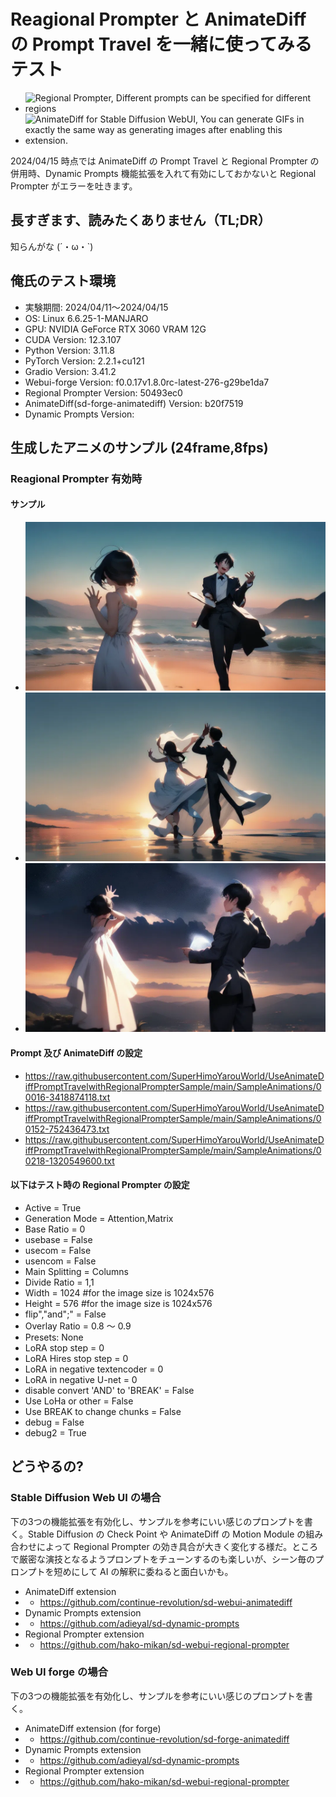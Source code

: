 # Reagional Prompter と AnimateDiff の Prompt Travel を一緒に使ってみるテスト
* ![Regional Prompter, Different prompts can be specified for different regions](https://github.com/hako-mikan/sd-webui-regional-prompter)
* ![AnimateDiff for Stable Diffusion WebUI, You can generate GIFs in exactly the same way as generating images after enabling this extension.](https://github.com/continue-revolution/sd-webui-animatediff)

2024/04/15 時点では AnimateDiff の Prompt Travel と Regional Prompter の併用時、Dynamic Prompts 機能拡張を入れて有効にしておかないと Regional Prompter がエラーを吐きます。

## 長すぎます、読みたくありません（TL;DR）
知らんがな (´・ω・`)

## 俺氏のテスト環境
* 実験期間: 2024/04/11〜2024/04/15
* OS: Linux 6.6.25-1-MANJARO
* GPU: NVIDIA GeForce RTX 3060 VRAM 12G
* CUDA Version: 12.3.107
* Python Version: 3.11.8
* PyTorch Version: 2.2.1+cu121
* Gradio Version: 3.41.2
* Webui-forge Version: f0.0.17v1.8.0rc-latest-276-g29be1da7 
* Regional Prompter Version: 50493ec0
* AnimateDiff(sd-forge-animatediff) Version: b20f7519
* Dynamic Prompts Version: 

## 生成したアニメのサンプル (24frame,8fps)
### Reagional Prompter 有効時
#### サンプル
* ![Sample01](SampleAnimations/00016-3418874118.webp)
* ![Sample02](SampleAnimations/00152-752436473.webp)
* ![Sample03](SampleAnimations/00218-1320549600.webp)
#### Prompt 及び AnimateDiff の設定
* https://raw.githubusercontent.com/SuperHimoYarouWorld/UseAnimateDiffPromptTravelwithRegionalPrompterSample/main/SampleAnimations/00016-3418874118.txt
* https://raw.githubusercontent.com/SuperHimoYarouWorld/UseAnimateDiffPromptTravelwithRegionalPrompterSample/main/SampleAnimations/00152-752436473.txt
* https://raw.githubusercontent.com/SuperHimoYarouWorld/UseAnimateDiffPromptTravelwithRegionalPrompterSample/main/SampleAnimations/00218-1320549600.txt
#### 以下はテスト時の Regional Prompter の設定
* Active = True
* Generation Mode = Attention,Matrix
* Base Ratio = 0
* usebase = False
* usecom = False
* usencom = False
* Main Splitting = Columns
* Divide Ratio = 1,1
* Width = 1024 #for the image size is 1024x576
* Height = 576 #for the image size is 1024x576
* flip","and";" = False
* Overlay Ratio = 0.8 〜 0.9
* Presets: None
* LoRA stop step = 0
* LoRA Hires stop step = 0
* LoRA in negative textencoder = 0
* LoRA in negative U-net = 0
* disable convert 'AND' to 'BREAK' = False
* Use LoHa or other = False
* Use BREAK to change chunks = False
* debug = False
* debug2 = True

## どうやるの?
### Stable Diffusion Web UI の場合
下の3つの機能拡張を有効化し、サンプルを参考にいい感じのプロンプトを書く。Stable Diffusion の Check Point や AnimateDiff の Motion Module の組み合わせによって Regional Prompter の効き具合が大きく変化する様だ。ところで厳密な演技となるようプロンプトをチューンするのも楽しいが、シーン毎のプロンプトを短めにして AI の解釈に委ねると面白いかも。
* AnimateDiff extension
* * https://github.com/continue-revolution/sd-webui-animatediff
* Dynamic Prompts extension
* * https://github.com/adieyal/sd-dynamic-prompts
* Regional Prompter extension
* * https://github.com/hako-mikan/sd-webui-regional-prompter
### Web UI forge の場合
下の3つの機能拡張を有効化し、サンプルを参考にいい感じのプロンプトを書く。
* AnimateDiff extension (for forge)
* * https://github.com/continue-revolution/sd-forge-animatediff
* Dynamic Prompts extension
* * https://github.com/adieyal/sd-dynamic-prompts
* Regional Prompter extension
* * https://github.com/hako-mikan/sd-webui-regional-prompter
